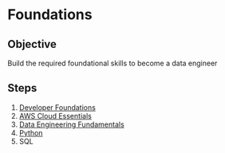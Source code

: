 # Foundations

## Objective

Build the required foundational skills to become a data engineer

## Steps

1. [Developer Foundations](./developer-foundations/)
1. [AWS Cloud Essentials](./aws-cloud-essentials/)
1. [Data Engineering Fundamentals](./data-engineering-fundamentals/)
1. [Python](./python/)
1. SQL
